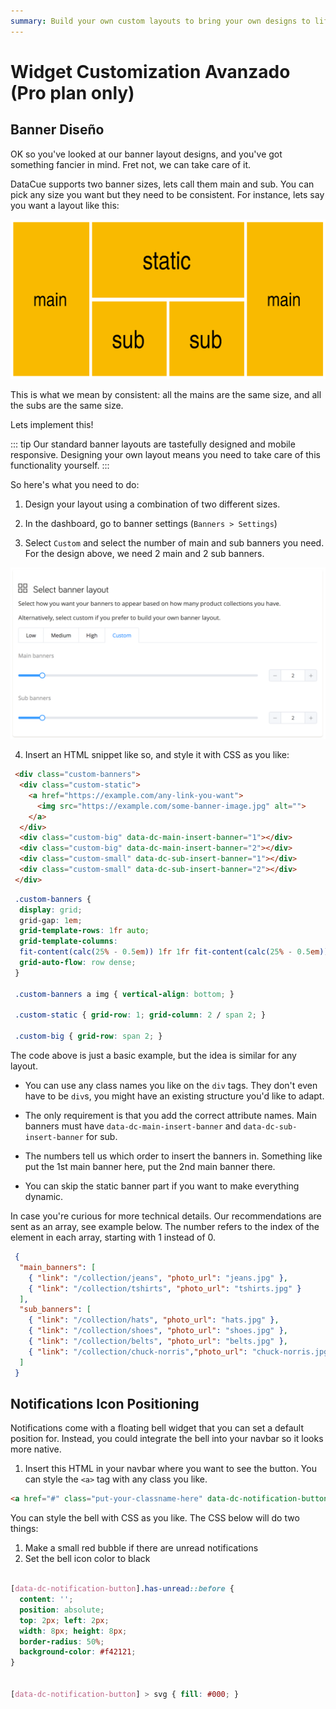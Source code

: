 ```yaml
---
summary: Build your own custom layouts to bring your own designs to life instead of using our standard recommendation widgets.
---
```


# Widget Customization Avanzado (Pro plan only)

## Banner Diseño

OK so you've looked at our banner layout designs, and you've got something fancier in mind. Fret not, we can take care of it.

DataCue supports two banner sizes, lets call them main and sub. You can pick any size you want but they need to be consistent. For instance, lets say you want a layout like this:

![Custom Layout](./images/custom-layout.png)

This is what we mean by consistent: all the mains are the same size, and all the subs are the same size.

Lets implement this!

::: tip
Our standard banner layouts are tastefully designed and mobile responsive. Designing your own layout means you need to take care of this functionality yourself.
:::

So here's what you need to do:

1. Design your layout using a combination of two different sizes.

2. In the dashboard, go to banner settings (`Banners > Settings`)

3. Select `Custom` and select the number of main and sub banners you need. For the design above, we need 2 main and 2 sub banners.

 ![Banner Settings](./images/banner-settings.png)

4. Insert an HTML snippet like so, and style it with CSS as you like:

```html
 <div class="custom-banners">
  <div class="custom-static">
    <a href="https://example.com/any-link-you-want">
      <img src="https://example.com/some-banner-image.jpg" alt="">
    </a>
  </div>
  <div class="custom-big" data-dc-main-insert-banner="1"></div>
  <div class="custom-big" data-dc-main-insert-banner="2"></div>
  <div class="custom-small" data-dc-sub-insert-banner="1"></div>
  <div class="custom-small" data-dc-sub-insert-banner="2"></div>
 </div>
```
 
```css
 .custom-banners {
  display: grid;
  grid-gap: 1em;
  grid-template-rows: 1fr auto;
  grid-template-columns:
  fit-content(calc(25% - 0.5em)) 1fr 1fr fit-content(calc(25% - 0.5em));
  grid-auto-flow: row dense;
 }

 .custom-banners a img { vertical-align: bottom; }

 .custom-static { grid-row: 1; grid-column: 2 / span 2; }

 .custom-big { grid-row: span 2; }
```

The code above is just a basic example, but the idea is similar for any layout.

- You can use any class names you like on the `div` tags. They don't even have to be `div`s, you might have an existing structure you'd like to adapt. 

- The only requirement is that you add the correct attribute names. Main banners must have `data-dc-main-insert-banner` and `data-dc-sub-insert-banner` for sub. 

- The numbers tell us which order to insert the banners in. Something like put the 1st main banner here, put the 2nd main banner there.

- You can skip the static banner part if you want to make everything dynamic.

In case you're curious for more technical details. Our recommendations are sent as an array, see example below. The number refers to the index of the element in each array, starting with 1 instead of 0.

```json
 {
  "main_banners": [
    { "link": "/collection/jeans", "photo_url": "jeans.jpg" },
    { "link": "/collection/tshirts", "photo_url": "tshirts.jpg" }
  ],
  "sub_banners": [
    { "link": "/collection/hats", "photo_url": "hats.jpg" },
    { "link": "/collection/shoes", "photo_url": "shoes.jpg" },
    { "link": "/collection/belts", "photo_url": "belts.jpg" },
    { "link": "/collection/chuck-norris","photo_url": "chuck-norris.jpg" }
  ]
 }
```

## Notifications Icon Positioning

Notifications come with a floating bell widget that you can set a default position for. Instead, you could integrate the bell into your navbar so it looks more native.

1. Insert this HTML in your navbar where you want to see the button. You can style the `<a>` tag with any class you like.

```html
<a href="#" class="put-your-classname-here" data-dc-notification-button></a>
```

You can style the bell with CSS as you like. The CSS below will do two things:

1. Make a small red bubble if there are unread notifications
2. Set the bell icon color to black

```css

[data-dc-notification-button].has-unread::before {
  content: '';
  position: absolute;
  top: 2px; left: 2px;
  width: 8px; height: 8px;
  border-radius: 50%;
  background-color: #f42121;
}


[data-dc-notification-button] > svg { fill: #000; }
```
